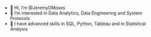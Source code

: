 - 👋 Hi, I’m @JeremyDMoses
- 👀 I’m interested in Data Analytics, Data Engineering and System Protocols
- 🌱 I have advanced skills in SQL, Python, Tableau and in Statistical Analysis

<!---
JeremyDMoses/JeremyDMoses is a ✨ special ✨ repository because its `README.md` (this file) appears on your GitHub profile.
You can click the Preview link to take a look at your changes.
--->

